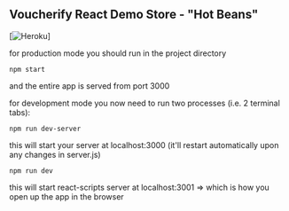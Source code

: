 ## Voucherify React Demo Store - "Hot Beans"

[![Heroku](https://heroku-badge.herokuapp.com/?app=voucherify-hot-beans)]

for production mode you should run in the project directory

`npm start`

and the entire app is served from port 3000

for development mode you now need to run two processes (i.e. 2 terminal tabs):

`npm run dev-server`

this will start your server at localhost:3000 (it'll restart automatically upon any changes in server.js)

`npm run dev`

this will start react-scripts server at localhost:3001 => which is how you open up the app in the browser
